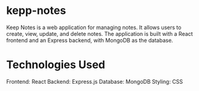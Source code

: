 # kepp-notes
 Keep Notes is a web application for managing notes. It allows users to create, view, update, and delete notes. The application is built with a React frontend and an Express 
 backend, with MongoDB as the database.
 
# Technologies Used
Frontend: React
Backend: Express.js
Database: MongoDB
Styling: CSS

